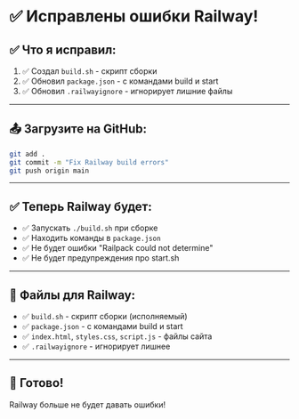# ✅ Исправлены ошибки Railway!

## ✅ Что я исправил:

1. ✅ Создал `build.sh` - скрипт сборки
2. ✅ Обновил `package.json` - с командами build и start
3. ✅ Обновил `.railwayignore` - игнорирует лишние файлы

---

## 📤 Загрузите на GitHub:

```bash
git add .
git commit -m "Fix Railway build errors"
git push origin main
```

---

## ✅ Теперь Railway будет:

- ✅ Запускать `./build.sh` при сборке
- ✅ Находить команды в `package.json`
- ✅ Не будет ошибки "Railpack could not determine"
- ✅ Не будет предупреждения про start.sh

---

## 📁 Файлы для Railway:

- ✅ `build.sh` - скрипт сборки (исполняемый)
- ✅ `package.json` - с командами build и start
- ✅ `index.html`, `styles.css`, `script.js` - файлы сайта
- ✅ `.railwayignore` - игнорирует лишнее

---

## 🎯 Готово!

Railway больше не будет давать ошибки!

